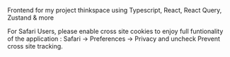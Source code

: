 Frontend for my project thinkspace using Typescript, React, React Query, Zustand & more

For Safari Users, please enable cross site cookies to enjoy full funtionality of the application : Safari -> Preferences -> Privacy and uncheck Prevent cross site tracking.
